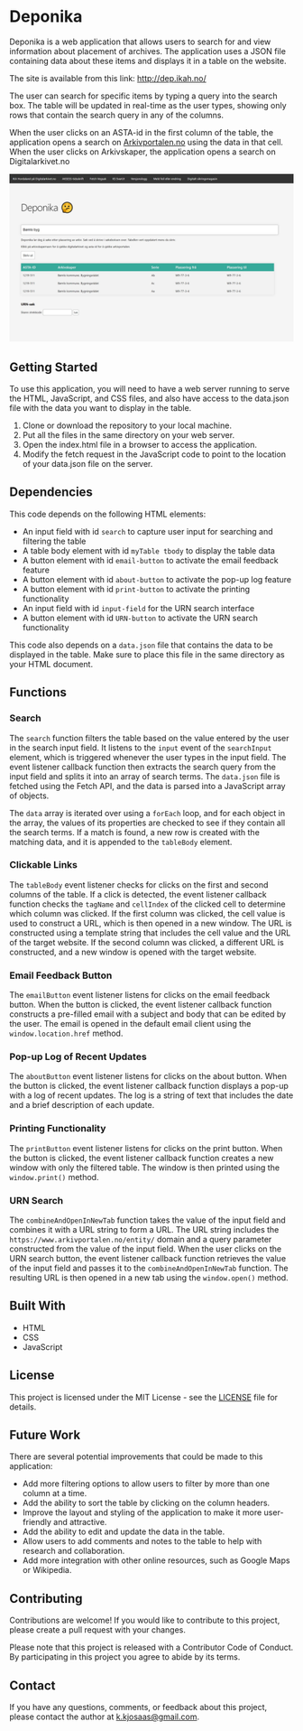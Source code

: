 Deponika
========

Deponika is a web application that allows users to search for and view information about placement of archives. The application uses a JSON file containing data about these items and displays it in a table on the website.

The site is available from this link: <http://dep.ikah.no/>

The user can search for specific items by typing a query into the search box. The table will be updated in real-time as the user types, showing only rows that contain the search query in any of the columns.

When the user clicks on an ASTA-id in the first column of the table, the application opens a search on [Arkivportalen.no](http://www.arkivportalen.no/) using the data in that cell. When the user clicks on Arkivskaper, the application opens a search on Digitalarkivet.no

![](https://github.com/kjosaas/Deponika/blob/main/Deponika.jpg)

Getting Started
---------------

To use this application, you will need to have a web server running to serve the HTML, JavaScript, and CSS files, and also have access to the data.json file with the data you want to display in the table.

1.  Clone or download the repository to your local machine.
2.  Put all the files in the same directory on your web server.
3.  Open the index.html file in a browser to access the application.
4.  Modify the fetch request in the JavaScript code to point to the location of your data.json file on the server.

Dependencies
------------

This code depends on the following HTML elements:

-   An input field with id `search` to capture user input for searching and filtering the table
-   A table body element with id `myTable tbody` to display the table data
-   A button element with id `email-button` to activate the email feedback feature
-   A button element with id `about-button` to activate the pop-up log feature
-   A button element with id `print-button` to activate the printing functionality
-   An input field with id `input-field` for the URN search interface
-   A button element with id `URN-button` to activate the URN search functionality

This code also depends on a `data.json` file that contains the data to be displayed in the table. Make sure to place this file in the same directory as your HTML document.

Functions
---------

### Search

The `search` function filters the table based on the value entered by the user in the search input field. It listens to the `input` event of the `searchInput` element, which is triggered whenever the user types in the input field. The event listener callback function then extracts the search query from the input field and splits it into an array of search terms. The `data.json` file is fetched using the Fetch API, and the data is parsed into a JavaScript array of objects.

The `data` array is iterated over using a `forEach` loop, and for each object in the array, the values of its properties are checked to see if they contain all the search terms. If a match is found, a new row is created with the matching data, and it is appended to the `tableBody` element.

### Clickable Links

The `tableBody` event listener checks for clicks on the first and second columns of the table. If a click is detected, the event listener callback function checks the `tagName` and `cellIndex` of the clicked cell to determine which column was clicked. If the first column was clicked, the cell value is used to construct a URL, which is then opened in a new window. The URL is constructed using a template string that includes the cell value and the URL of the target website. If the second column was clicked, a different URL is constructed, and a new window is opened with the target website.

### Email Feedback Button

The `emailButton` event listener listens for clicks on the email feedback button. When the button is clicked, the event listener callback function constructs a pre-filled email with a subject and body that can be edited by the user. The email is opened in the default email client using the `window.location.href` method.

### Pop-up Log of Recent Updates

The `aboutButton` event listener listens for clicks on the about button. When the button is clicked, the event listener callback function displays a pop-up with a log of recent updates. The log is a string of text that includes the date and a brief description of each update.

### Printing Functionality

The `printButton` event listener listens for clicks on the print button. When the button is clicked, the event listener callback function creates a new window with only the filtered table. The window is then printed using the `window.print()` method.

### URN Search

The `combineAndOpenInNewTab` function takes the value of the input field and combines it with a URL string to form a URL. The URL string includes the `https://www.arkivportalen.no/entity/` domain and a query parameter constructed from the value of the input field. When the user clicks on the URN search button, the event listener callback function retrieves the value of the input field and passes it to the `combineAndOpenInNewTab` function. The resulting URL is then opened in a new tab using the `window.open()` method.

## Built With
- HTML
- CSS
- JavaScript

License
-------

This project is licensed under the MIT License - see the [LICENSE](https://chat.openai.com/LICENSE) file for details.


Future Work
-----------

There are several potential improvements that could be made to this application:

-   Add more filtering options to allow users to filter by more than one column at a time.
-   Add the ability to sort the table by clicking on the column headers.
-   Improve the layout and styling of the application to make it more user-friendly and attractive.
-   Add the ability to edit and update the data in the table.
-   Allow users to add comments and notes to the table to help with research and collaboration.
-   Add more integration with other online resources, such as Google Maps or Wikipedia.

Contributing
------------

Contributions are welcome! If you would like to contribute to this project, please create a pull request with your changes.

Please note that this project is released with a Contributor Code of Conduct. By participating in this project you agree to abide by its terms.

Contact
-------

If you have any questions, comments, or feedback about this project, please contact the author at <k.kjosaas@gmail.com>.
